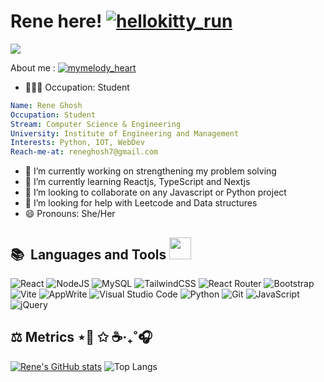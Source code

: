
# Rene here! [![hellokitty_run](https://cdn3.emoji.gg/emojis/3159-hellokitty-run.gif)](https://emoji.gg/emoji/3159-hellokitty-run)

 
 ![](https://komarev.com/ghpvc/?username=reneryu5) 

About me : [![mymelody_heart](https://cdn3.emoji.gg/emojis/1973-mymelody-heart.gif)](https://emoji.gg/emoji/1973-mymelody-heart)
- 👩🏻‍🎓 Occupation: Student
```yaml
Name: Rene Ghosh
Occupation: Student
Stream: Computer Science & Engineering 
University: Institute of Engineering and Management
Interests: Python, IOT, WebDev
Reach-me-at: reneghosh7@gmail.com
```

- 🔭 I’m currently working on strengthening my problem solving
- 🌱 I’m currently learning Reactjs, TypeScript and Nextjs
- 👯 I’m looking to collaborate on any Javascript or Python project
- 🤔 I’m looking for help with Leetcode and Data structures
- 😄 Pronouns: She/Her

<h2 align="left">📚&nbsp; Languages and Tools <img src = "https://media.tenor.com/lNtmoshuUI8AAAAi/bahroo-hacker.gif" width = 35px></h2>

![React](https://img.shields.io/badge/react-%2320232a.svg?style=for-the-badge&logo=react&logoColor=%2361DAFB)
![NodeJS](https://img.shields.io/badge/node.js-6DA55F?style=for-the-badge&logo=node.js&logoColor=white)
![MySQL](https://img.shields.io/badge/mysql-%2300f.svg?style=for-the-badge&logo=mysql&logoColor=white)
![TailwindCSS](https://img.shields.io/badge/tailwindcss-%2338B2AC.svg?style=for-the-badge&logo=tailwind-css&logoColor=white)
![React Router](https://img.shields.io/badge/React_Router-CA4245?style=for-the-badge&logo=react-router&logoColor=white)
![Bootstrap](https://img.shields.io/badge/bootstrap-%238511FA.svg?style=for-the-badge&logo=bootstrap&logoColor=white)
![Vite](https://img.shields.io/badge/vite-%23646CFF.svg?style=for-the-badge&logo=vite&logoColor=white)
![AppWrite](https://img.shields.io/badge/Appwrite-F02E65?style=for-the-badge&logo=Appwrite&logoColor=black)
![Visual Studio Code](https://img.shields.io/badge/Visual%20Studio%20Code-0078d7.svg?style=for-the-badge&logo=visual-studio-code&logoColor=white)
![Python](https://img.shields.io/badge/python-3670A0?style=for-the-badge&logo=python&logoColor=ffdd54)
![Git](https://img.shields.io/badge/git-%23F05033.svg?style=for-the-badge&logo=git&logoColor=white)
![JavaScript](https://img.shields.io/badge/javascript-%23323330.svg?style=for-the-badge&logo=javascript&logoColor=%23F7DF1E)
![jQuery](https://img.shields.io/badge/jQuery-0769AD?style=for-the-badge&logo=jquery&logoColor=white)


## ⚖️ Metrics ⋆📜 ✩ ☕‧₊˚🎧
[![Rene's GitHub stats](https://github-readme-stats.vercel.app/api?username=reneryu5)](https://github.com/anuraghazra/github-readme-stats)
![Top Langs](https://github-readme-stats.vercel.app/api/top-langs/?username=reneryu5&size_weight=0.5&count_weight=0.5)

